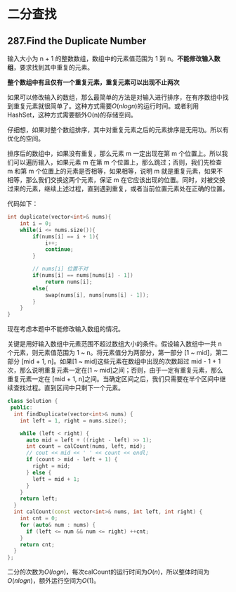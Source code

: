 # 二分查找
## 287.Find the Duplicate Number
输入大小为 n + 1 的整数数组，数组中的元素值范围为 1 到 n。**不能修改输入数组**，要求找到其中重复的元素。

**整个数组中有且仅有一个重复元素，重复元素可以出现不止两次**

如果可以修改输入的数组，那么最简单的方法是对输入进行排序，在有序数组中找到重复元素就很简单了。这种方式需要$O(nlog n)$的运行时间。或者利用HashSet，这种方式需要额外O(n)的存储空间。

仔细想，如果对整个数组排序，其中对重复元素之后的元素排序是无用功。所以有优化的空间。

排序后的数组中，如果没有重复，那么元素 m 一定出现在第 m 个位置上。所以我们可以遍历输入，如果元素 m 在第 m 个位置上，那么跳过；否则，我们先检查 m 和第 m 个位置上的元素是否相等，如果相等，说明 m 就是重复元素，如果不相等，那么我们交换这两个元素，保证 m 在它应该出现的位置。同时，对被交换过来的元素，继续上述过程，直到遇到重复，或者当前位置元素处在正确的位置。

代码如下：
```c++
int duplicate(vector<int>& nums){
    int i = 0;
    while(i <= nums.size()){
        if(nums[i] == i + 1){
            i++;
            continue;
        }

        // nums[i] 位置不对
        if(nums[i] == nums[nums[i] - 1])
            return nums[i];
        else{
            swap(nums[i], nums[nums[i] - 1]);
        }
    }
}
```
现在考虑本题中不能修改输入数组的情况。

关键是用好输入数组中元素范围不超过数组大小的条件。假设输入数组中一共 n 个元素，则元素值范围为 1 ~ n。将元素值分为两部分，第一部分 [1 ~ mid]，第二部分 [mid + 1, n]。如果[1 ~ mid]这些元素在数组中出现的次数超过 mid - 1 + 1次，那么说明重复元素一定在[1 ~ mid]之间；否则，由于一定有重复元素，那么重复元素一定在 [mid + 1, n]之间。当确定区间之后，我们只需要在半个区间中继续查找过程。直到区间中只剩下一个元素。
```c++
class Solution {
 public:
  int findDuplicate(vector<int>& nums) {
    int left = 1, right = nums.size();

    while (left < right) {
      auto mid = left + ((right - left) >> 1);
      int count = calCount(nums, left, mid);
      // cout << mid << ' ' << count << endl;
      if (count > mid - left + 1) {
        right = mid;
      } else {
        left = mid + 1;
      }
    }
    return left;
  }
  int calCount(const vector<int>& nums, int left, int right) {
    int cnt = 0;
    for (auto& num : nums) {
      if (left <= num && num <= right) ++cnt;
    }
    return cnt;
  }
};
```
二分的次数为$O(log n)$，每次calCount的运行时间为$O(n)$，所以整体时间为$O(n logn)$，额外运行空间为$O(1)$。
